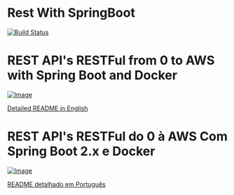 # Rest With SpringBoot

[![Build Status](https://travis-ci.org/tiagodornela/RestWithSpringBoot.svg?branch=master)](https://travis-ci.org/tiagodornela/RestWithSpringBoot)

# REST API's RESTFul from 0 to AWS with Spring Boot and Docker

[![Image](https://github.com/tiagodornela/RestWithSpringBoot/blob/master/Images/rest_apis_restful_from_0_to_aws_with_spring_boot_and_docker.png?raw=true "REST API's RESTFul from 0 to AWS with Spring Boot and Docker")](https://www.udemy.com/course/rest-apis-restful-from-0-to-aws-with-spring-boot-and-docker/?referralCode=9D88FD51272501E56FAB)

[Detailed README in English](https://github.com/tiagodornela/RestWithSpringBoot/blob/master/README_IN_ENGLISH.md)

# REST API's RESTFul do 0 à AWS Com Spring Boot 2.x e Docker

[![Image](https://github.com/tiagodornela/RestWithSpringBoot/blob/master/Images/rest_apis_restful_do_0_à_nuvem_com_spring_boot_2_e_docker.png?raw=true "REST API's RESTFul do 0 à Nuvem Com Spring Boot 2.x e Docker")](https://www.udemy.com/restful-apis-do-0-a-nuvem-com-springboot-e-docker/?couponCode=GTHB_FLASH_SALE2019)

[README detalhado em Português](https://github.com/tiagodornela/RestWithSpringBoot/blob/master/README_EM_PORTUGUES.md)

